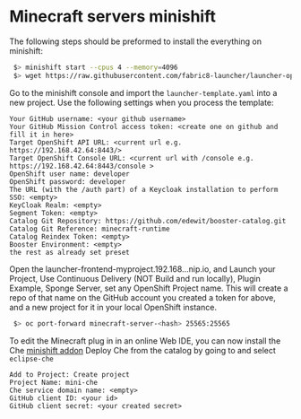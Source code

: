 Minecraft servers minishift
===========================

The following steps should be preformed to install the everything on minishift:

```bash
 $> minishift start --cpus 4 --memory=4096
 $> wget https://raw.githubusercontent.com/fabric8-launcher/launcher-openshift-templates/master/openshift/launcher-template.yaml
```
Go to the minishift console and import the `launcher-template.yaml` into a new project.
Use the following settings when you process the template:

```
Your GitHub username: <your github username>
Your GitHub Mission Control access token: <create one on github and fill it in here>
Target OpenShift API URL: <current url e.g. https://192.168.42.64:8443/>
Target OpenShift Console URL: <current url with /console e.g. https://192.168.42.64:8443/console >
OpenShift user name: developer
OpenShift password: developer
The URL (with the /auth part) of a Keycloak installation to perform SSO: <empty>
KeyCloak Realm: <empty>
Segment Token: <empty>
Catalog Git Repository: https://github.com/edewit/booster-catalog.git
Catalog Git Reference: minecraft-runtime
Catalog Reindex Token: <empty>
Booster Environment: <empty>
the rest as already set preset
```

Open the launcher-frontend-myproject.192.168...nip.io, and Launch your Project, Use Continuous Delivery (NOT Build and run locally), Plugin Example, Sponge Server, set any OpenShift Project name.  This will create a repo of that name on the GitHub account you created a token for above, and a new project for it in your local OpenShift instance. 

```bash
 $> oc port-forward minecraft-server-<hash> 25565:25565
```

To edit the Minecraft plug in in an online Web IDE, you can now install the Che [minishift addon](https://github.com/minishift/minishift-addons/tree/master/add-ons/che)
Deploy Che from the catalog by going to <console url> and select `eclipse-che`

```
Add to Project: Create project
Project Name: mini-che
Che service domain name: <empty>
GitHub client ID: <your id>
GitHub client secret: <your created secret>
```
